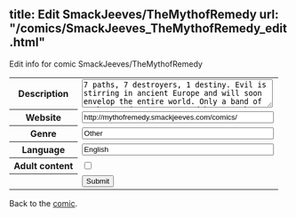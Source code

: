 title: Edit SmackJeeves/TheMythofRemedy
url: "/comics/SmackJeeves_TheMythofRemedy_edit.html"
---
Edit info for comic SmackJeeves/TheMythofRemedy

<form name="comic" action="http://gaepostmail.appspot.com/comic/" method="post">
<table class="comicinfo">
<tr>
<th>Description</th><td><textarea name="description" cols="40" rows="3">7 paths, 7 destroyers, 1 destiny. Evil is stirring in ancient Europe and will soon envelop the entire world. Only a band of orphans and outcasts stand between the world and oblivion.</textarea></td>
</tr>
<tr>
<th>Website</th><td><input type="text" name="url" value="http://mythofremedy.smackjeeves.com/comics/" size="40"/></td>
</tr>
<tr>
<th>Genre</th><td><input type="text" name="genre" value="Other" size="40"/></td>
</tr>
<tr>
<th>Language</th><td><input type="text" name="language" value="English" size="40"/></td>
</tr>
<tr>
<th>Adult content</th><td><input type="checkbox" name="adult" value="adult" /></td>
</tr>
<tr>
<th></th><td>
<input type="hidden" name="comic" value="SmackJeeves_TheMythofRemedy" />
<input type="submit" name="submit" value="Submit" />
</td>
</tr>
</table>
</form>

Back to the [comic](SmackJeeves_TheMythofRemedy.html).
